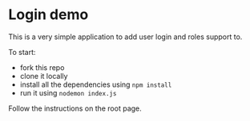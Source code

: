 # Login demo

This is a very simple application to add user login and roles support to.

To start:
* fork this repo
* clone it locally
* install all the dependencies using `npm install`
* run it using `nodemon index.js`

Follow the instructions on the root page.  
